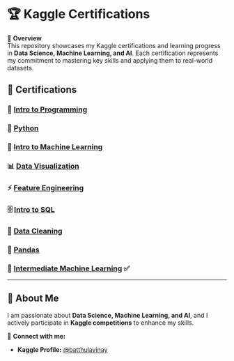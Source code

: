 # 🏆 Kaggle Certifications  

📌 **Overview**  
This repository showcases my Kaggle certifications and learning progress in **Data Science, Machine Learning, and AI**. Each certification represents my commitment to mastering key skills and applying them to real-world datasets.  

## 📜 **Certifications**  

### 🎯 [Intro to Programming](https://www.kaggle.com/learn/certification/batthulavinay/intro-to-programming)  
### 🐍 [Python](https://www.kaggle.com/learn/certification/batthulavinay/python)  
### 🤖 [Intro to Machine Learning](https://www.kaggle.com/learn/certification/batthulavinay/intro-to-machine-learning)  
### 📊 [Data Visualization](https://www.kaggle.com/learn/certification/batthulavinay/data-visualization)  
### ⚡ [Feature Engineering](https://www.kaggle.com/learn/certification/batthulavinay/feature-engineering)  
### 🗄️ [Intro to SQL](https://www.kaggle.com/learn/certification/batthulavinay/intro-to-sql)  
### 🧹 [Data Cleaning](https://www.kaggle.com/learn/certification/batthulavinay/data-cleaning)  
### 📑 [Pandas](https://www.kaggle.com/learn/certification/batthulavinay/pandas)  
### 🚀 [Intermediate Machine Learning](https://www.kaggle.com/learn/certification/batthulavinay/intermediate-machine-learning) ✅  

---  

## 🚀 **About Me**  
I am passionate about **Data Science, Machine Learning, and AI**, and I actively participate in **Kaggle competitions** to enhance my skills.  

🔗 **Connect with me:**  
- **Kaggle Profile:** [@batthulavinay](https://www.kaggle.com/batthulavinay)  


